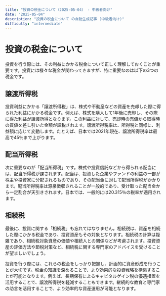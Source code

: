 ```yaml
---
title: "投資の税金について（2025-05-04） - 中級者向け"
date: "2025-05-04"
description: "投資の税金について の自動生成記事 (中級者向け)"
difficulty: "intermediate"
---
```


# 投資の税金について

投資を行う際には、その利益にかかる税金について正しく理解しておくことが重要です。投資には様々な税金が関わってきますが、特に重要なのは以下の3つの税金です。

## 譲渡所得税

投資利益にかかる「譲渡所得税」は、株式や不動産などの資産を売却した際に得られた利益にかかる税金です。例えば、株式を購入して1年後に売却し、その際に得た利益が譲渡所得となります。この利益に対して、売却時の売値から取得時の買値を差し引いた金額が課税されます。譲渡所得税率は、所得税と同様に、利益額に応じて変動します。たとえば、日本では2021年現在、譲渡所得税率は最高で45％まで上がります。

## 配当所得税

次に重要なのが「配当所得税」です。株式や投資信託などから得られる配当には、配当所得税が課されます。配当は、投資した企業やファンドの利益の一部が株主や投資家に分配されるものであり、その配当金に対して配当所得税がかかります。配当所得税率は源泉徴収されることが一般的であり、受け取った配当金から一定割合が天引きされます。日本では、一般的には20.315％の税率が適用されます。

## 相続税

最後に、投資に関する「相続税」も忘れてはなりません。相続税は、資産を相続した際にかかる税金であり、投資資産もその対象となります。相続税の計算は複雑であり、相続税対象資産の価値や相続人との関係などが考慮されます。投資資産の評価方法や節税対策など、相続税に関する専門家のアドバイスを受けることが望ましいでしょう。

投資を行う際には、これらの税金をしっかり把握し、計画的に資産形成を行うことが大切です。税金の知識を深めることで、より効果的な投資戦略を構築することが可能となります。例えば、長期保有によるキャピタルゲイン税の優遇措置を活用することで、譲渡所得税を軽減することもできます。継続的な教育と専門家の助言を活用することで、より効率的な資産運用が可能となります。
